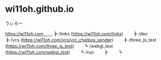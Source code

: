# wi11oh.github.io

うぃろー

  
  https://wi11oh.com　　
    ┣ /links (https://wi11oh.com/links)　　
    ┣ /dev　　
        ┣ /vcs (https://wi11oh.com/vcs/vrc_chatbox_sender)　　
        ┣ /three_js_test (https://wi11oh.com/three_js_test)　　
        ┗ /webgl_test (https://wi11oh.com/webgl_test)　　
    ┗ /run　　
        ┣　　
        ┗　　
    
